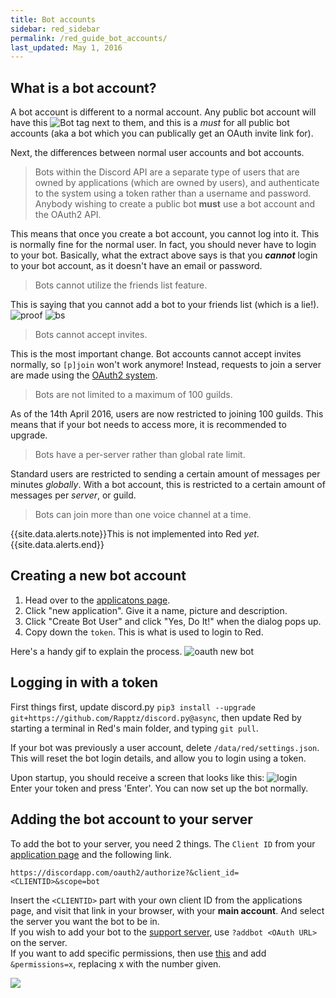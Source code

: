 ```yaml
---
title: Bot accounts
sidebar: red_sidebar
permalink: /red_guide_bot_accounts/
last_updated: May 1, 2016
---
```


## What is a bot account?

A bot account is different to a normal account. Any public bot account will have this ![Bot tag](https://i.imgur.com/OQufliA.png "Bot Tag") next to them, and this is a *must* for all public bot accounts (aka a bot which you can publically get an OAuth invite link for).  

Next, the differences between normal user accounts and bot accounts.

>Bots within the Discord API are a separate type of users that are owned by applications (which are owned by users), and authenticate to the system using a token rather than a username and password. Anybody wishing to create a public bot **must** use a bot account and the OAuth2 API.

This means that once you create a bot account, you cannot log into it. This is normally fine for the normal user. In fact, you should never have to login to your bot. Basically, what the extract above says is that you ***cannot*** login to your bot account, as it doesn't have an email or password.

>Bots cannot utilize the friends list feature.

This is saying that you cannot add a bot to your friends list (which is a lie!). ![proof](https://i.imgur.com/pagjorI.png)
![bs](http://i.imgur.com/0DSbAs4.gif)

>Bots cannot accept invites.

This is the most important change. Bot accounts cannot accept invites normally, so `[p]join` won't work anymore! Instead, requests to join a server are made using the [OAuth2 system](#adding-the-bot-account-to-your-server).

>Bots are not limited to a maximum of 100 guilds.

As of the 14th April 2016, users are now restricted to joining 100 guilds. This means that if your bot needs to access more, it is recommended to upgrade.

>Bots have a per-server rather than global rate limit.

Standard users are restricted to sending a certain amount of messages per minutes *globally*. With a bot account, this is restricted to a certain amount of messages per *server*, or guild.

>Bots can join more than one voice channel at a time.

{{site.data.alerts.note}}This is not implemented into Red *yet*.{{site.data.alerts.end}}

## Creating a new bot account

1. Head over to the [applicatons page](https://discordapp.com/developers/applications/me).
2. Click "new application". Give it a name, picture and description.
3. Click "Create Bot User" and click "Yes, Do It!" when the dialog pops up.
4. Copy down the `token`. This is what is used to login to Red.

Here's a handy gif to explain the process. ![oauth new bot](http://i.imgur.com/Y2ouW7I.gif)

## Logging in with a token

First things first, update discord.py `pip3 install --upgrade git+https://github.com/Rapptz/discord.py@async`, then update Red by starting a terminal in Red's main folder, and typing `git pull`.

If your bot was previously a user account, delete `/data/red/settings.json`. This will reset the bot login details, and allow you to login using a token.

Upon startup, you should receive a screen that looks like this: ![login](https://i.imgur.com/Y21YuDx.png)   
Enter your token and press 'Enter'. You can now set up the bot normally.

## Adding the bot account to your server

To add the bot to your server, you need 2 things. The ``Client ID`` from your [application page](https://discordapp.com/developers/applications/me) and the following link.
```
https://discordapp.com/oauth2/authorize?&client_id=<CLIENTID>&scope=bot
```
Insert the ``<CLIENTID>`` part with your own client ID from the applications page, and visit that link in your browser, with your **main account**. And select the server you want the bot to be in.  
If you wish to add your bot to the [support server](https://discord.gg/0k4npTwMvTpv9wrh), use `?addbot <OAuth URL>` on the server.  
If you want to add specific permissions, then use [this](https://abal.moe/Discord/permissions.html) and add `&permissions=x`, replacing x with the number given.  

![](http://i.imgur.com/OSZkU1k.gif)
